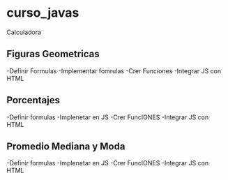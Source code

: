 # curso_javas
Calculadora

## Figuras Geometricas

-Definir Formulas 
-Implementar fomrulas
-Crer Funciones
-Integrar JS con HTML

## Porcentajes

-Definir formulas
-Implenetar en JS
-Crer FuncIONES
-Integrar JS con HTML

## Promedio Mediana y Moda

-Definir formulas
-Implenetar en JS
-Crer FuncIONES
-Integrar JS con HTML